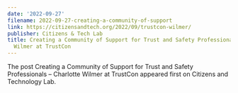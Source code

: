 ```yaml
---
date: '2022-09-27'
filename: 2022-09-27-creating-a-community-of-support
link: https://citizensandtech.org/2022/09/trustcon-wilmer/
publisher: Citizens & Tech Lab
title: Creating a Community of Support for Trust and Safety Professionals – Charlotte
  Wilmer at TrustCon
---
```


The post Creating a Community of Support for Trust and Safety Professionals &#8211; Charlotte Wilmer at TrustCon appeared first on Citizens and Technology Lab.